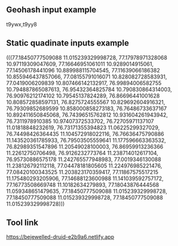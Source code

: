 ## Geohash input example
t9ywx,t9yy8

## Static quadinate inputs example

(((77.18450777509088 11.015239329998728, 77.17978971328068 10.97119309047609, 77.16646951061011 10.9289014915061, 77.14506178441096 10.889988115704545, 77.11639066186382 10.855946437857066, 77.08155791016071 10.828082728583931, 77.0419006209839 10.807466142132917, 76.99894006582755 10.794887865087613, 76.95432364825784 10.790830864314003, 76.90976212174102 10.79545137824289, 76.86696441001628 10.808572858597131, 76.8275724555567 10.829692604916321, 76.79309852689599 10.858000858273183, 76.76486733637167 10.892411650845068, 76.74396515762812 10.931604261943942, 76.7311978910385 10.97407372533702, 76.72705971137107 11.01818848232619, 76.73171355394823 11.06225299327029, 76.74498426364435 11.104572918022116, 76.76636475790886 11.143520361785933, 76.79503505559641 11.177596663363532, 76.82989351547896 11.20549028100003, 76.86959913236366 11.22612750706498, 76.9126232773764 11.238714012617104, 76.95730886575178 11.242765577948983, 77.0019346130088 11.238126792112118, 77.04478181805605 11.224976985221476, 77.08420100343525 11.203823170359417, 77.11867575517215 11.175480293205906, 77.14688123600988 11.141039592757172, 77.16773508669748 11.10182634279893, 77.18043876444568 11.059348651479635, 77.18450777509088 11.015239329998728, 77.18450777509088 11.015239329998728, 77.18450777509088 11.015239329998728)))

## Tool link

https://bejewelled-druid-e2b9a6.netlify.app